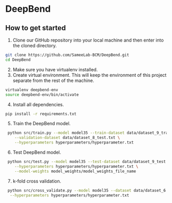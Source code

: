 # DeepBend


## How to get started
1. Clone our GitHub repository into your local machine and then enter into the cloned directory.
```bash
git clone https://github.com/SameeLab-BCM/DeepBend.git
cd DeepBend
```
2. Make sure you have virtualenv installed.
3. Create virtual environment. This will keep the environment of this project separate from the rest of the machine.
```bash
virtualenv deepbend-env
source deepbend-env/bin/activate
```
4. Install all dependencies.
```bash
pip install -r requirements.txt
```
5. Train the DeepBend model.
```bash
 python src/train.py --model model35 --train-dataset data/dataset_9_train.txt \
    --validation-dataset data/dataset_8_test.txt \
    --hyperparameters hyperparameters/hyperparameter.txt
```
6. Test DeepBend model.
```bash
 python src/test.py --model model35 --test-dataset data/dataset_9_test.txt \
    --hyperparameters hyperparameters/hyperparameter.txt \
    --model-weights model_weights/model_weights_file_name
```
7. k-fold cross validation.
```bash
 python src/cross_validate.py --model model35 --dataset data/dataset_6.txt --k 10 \
  --hyperparameters hyperparameters/hyperparameter.txt
```
